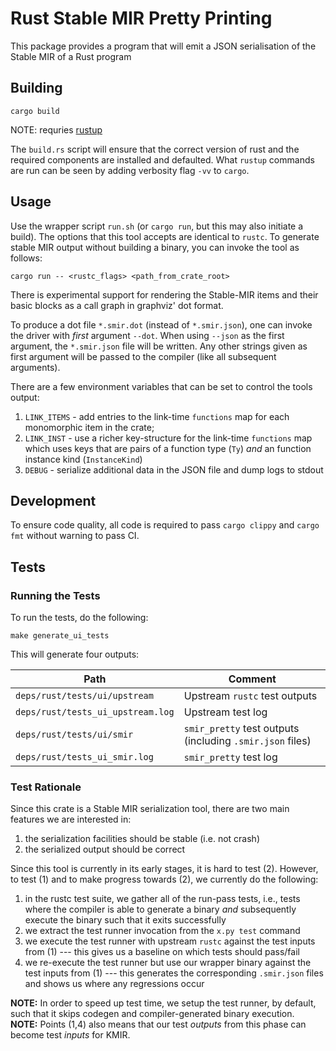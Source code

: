 # Rust Stable MIR Pretty Printing

This package provides a program that will emit a JSON serialisation of the Stable MIR of a Rust program

## Building

```shell
cargo build
```

NOTE: requries [rustup](https://www.rust-lang.org/tools/install)

The `build.rs` script will ensure that the correct version of rust and the required components are installed and defaulted. What `rustup` commands are run can be seen by adding verbosity flag `-vv` to `cargo`.

## Usage

Use the wrapper script `run.sh` (or `cargo run`, but this may also initiate a build).
The options that this tool accepts are identical to `rustc`.
To generate stable MIR output without building a binary, you can invoke the tool as follows:

```shell
cargo run -- <rustc_flags> <path_from_crate_root>
```

There is experimental support for rendering the Stable-MIR items and their basic blocks as a 
call graph in graphviz' dot format. 

To produce a dot file `*.smir.dot` (instead of `*.smir.json`), one can invoke the driver with
_first_ argument `--dot`. When using `--json` as the first argument, the `*.smir.json` file
will be written. Any other strings given as first argument will be passed to the compiler 
(like all subsequent arguments).

There are a few environment variables that can be set to control the tools output:

1.  `LINK_ITEMS` - add entries to the link-time `functions` map for each monomorphic item in the crate;
2.  `LINK_INST`  - use a richer key-structure for the link-time `functions` map which uses keys that are pairs of a function type (`Ty`) _and_ an function instance kind (`InstanceKind`)
3.  `DEBUG` - serialize additional data in the JSON file and dump logs to stdout

## Development

To ensure code quality, all code is required to pass `cargo clippy` and `cargo fmt` without warning to pass CI.

## Tests

### Running the Tests

To run the tests, do the following:

```shell
make generate_ui_tests
```

This will generate four outputs:

| Path                              | Comment                                                   |
| ---                               | ---                                                       |
| `deps/rust/tests/ui/upstream`     | Upstream `rustc` test outputs                             |
| `deps/rust/tests_ui_upstream.log` | Upstream test log                                         |
| `deps/rust/tests/ui/smir`         | `smir_pretty` test outputs (including `.smir.json` files) |
| `deps/rust/tests_ui_smir.log`     | `smir_pretty` test log                                    |

### Test Rationale

Since this crate is a Stable MIR serialization tool, there are two main features we are interested in:

1.  the serialization facilities should be stable (i.e. not crash)
2.  the serialized output should be correct

Since this tool is currently in its early stages, it is hard to test (2).
However, to test (1) and to make progress towards (2), we currently do the following:

1.  in the rustc test suite, we gather all of the run-pass tests, i.e., tests where the compiler is able to generate a binary _and_ subsequently execute the binary such that it exits successfully
2.  we extract the test runner invocation from the `x.py test` command
3.  we execute the test runner with upstream `rustc` against the test inputs from (1) --- this gives us a baseline on which tests should pass/fail
4.  we re-execute the test runner but use our wrapper binary against the test inputs from (1) --- this generates the corresponding `.smir.json` files and shows us where any regressions occur


**NOTE:** In order to speed up test time, we setup the test runner, by default, such that it skips codegen and compiler-generated binary execution.  
**NOTE:** Points (1,4) also means that our test _outputs_ from this phase can become test _inputs_ for KMIR.
